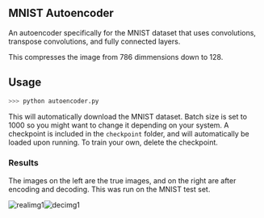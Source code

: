 ## MNIST Autoencoder

An autoencoder specifically for the MNIST dataset that uses convolutions, transpose convolutions, and fully connected layers.

This compresses the image from 786 dimmensions down to 128.

## Usage
```python
>>> python autoencoder.py
```

This will automatically download the MNIST dataset. Batch size is set to 1000 so you might want to change it depending on your system.
A checkpoint is included in the `checkpoint` folder, and will automatically be loaded upon running. To train your own, delete the checkpoint.

### Results

The images on the left are the true images, and on the right are after encoding and decoding. This was run on the MNIST test set.

![realimg1](https://github.com/cameronfabbri/Autoencoder/blob/master/images/22900_0real.png?raw=true)![decimg1](https://github.com/cameronfabbri/Autoencoder/blob/master/images/22900_0dec.png?raw=true)


